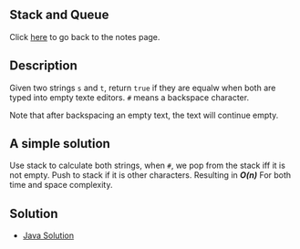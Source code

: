 ## Stack and Queue
Click [here](../notes.md) to go back to the notes page.

## Description
Given two strings ```s``` and ```t```, return ```true``` if they are equalw when both are typed into empty texte editors. ```#``` means a backspace character.

Note that after backspacing an empty text, the text will continue empty.

## A simple solution
Use stack to calculate both strings, when ```#```, we pop from the stack iff it is not empty. Push to stack if it is other characters. Resulting in ***O(n)*** For both time and space complexity.

## Solution
- [Java Solution](./backspace_string_compare.java)